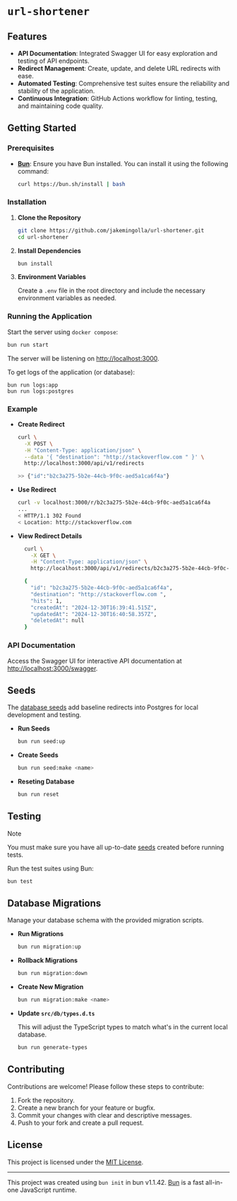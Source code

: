 # `url-shortener`

## Features

- **API Documentation**: Integrated Swagger UI for easy exploration and testing of API endpoints.
- **Redirect Management**: Create, update, and delete URL redirects with ease.
- **Automated Testing**: Comprehensive test suites ensure the reliability and stability of the application.
- **Continuous Integration**: GitHub Actions workflow for linting, testing, and maintaining code quality.

## Getting Started

### Prerequisites

- **[Bun](https://bun.sh)**: Ensure you have Bun installed. You can install it using the following command:

  ```bash
  curl https://bun.sh/install | bash
  ```

### Installation

1. **Clone the Repository**

   ```bash
   git clone https://github.com/jakemingolla/url-shortener.git
   cd url-shortener
   ```

2. **Install Dependencies**

   ```bash
   bun install
   ```

3. **Environment Variables**

   Create a `.env` file in the root directory and include the necessary environment variables as needed.

### Running the Application

Start the server using `docker compose`:

```bash
bun run start
```

The server will be listening on [http://localhost:3000](http://localhost:3000).

To get logs of the application (or database):

```
bun run logs:app
bun run logs:postgres
```

### Example

- **Create Redirect**

  ```bash
  curl \
    -X POST \
    -H "Content-Type: application/json" \
    --data '{ "destination": "http://stackoverflow.com " }' \
    http://localhost:3000/api/v1/redirects

  >> {"id":"b2c3a275-5b2e-44cb-9f0c-aed5a1ca6f4a"}
  ```

- **Use Redirect**

  ```bash
  curl -v localhost:3000/r/b2c3a275-5b2e-44cb-9f0c-aed5a1ca6f4a
  ...
  < HTTP/1.1 302 Found
  < Location: http://stackoverflow.com
  ```

- **View Redirect Details**

  ```bash
    curl \
      -X GET \
      -H "Content-Type: application/json" \
      http://localhost:3000/api/v1/redirects/b2c3a275-5b2e-44cb-9f0c-aed5a1ca6f4a

    {
      "id": "b2c3a275-5b2e-44cb-9f0c-aed5a1ca6f4a",
      "destination": "http://stackoverflow.com ",
      "hits": 1,
      "createdAt": "2024-12-30T16:39:41.515Z",
      "updatedAt": "2024-12-30T16:40:58.357Z",
      "deletedAt": null
    }
  ```

### API Documentation

Access the Swagger UI for interactive API documentation at [http://localhost:3000/swagger](http://localhost:3000/swagger).

## Seeds

The [database seeds](./db/seeds/) add baseline redirects into Postgres for local
development and testing.

- **Run Seeds**
  ```bash
  bun run seed:up
  ```
- **Create Seeds**
  ```bash
  bun run seed:make <name>
  ```
- **Reseting Database**
  ```bash
  bun run reset
  ```

## Testing

> [!NOTE]  
> You must make sure you have all up-to-date [seeds](#seeds) created
> before running tests.

Run the test suites using Bun:

```bash
bun test
```

## Database Migrations

Manage your database schema with the provided migration scripts.

- **Run Migrations**

  ```bash
  bun run migration:up
  ```

- **Rollback Migrations**

  ```bash
  bun run migration:down
  ```

- **Create New Migration**

  ```bash
  bun run migration:make <name>
  ```

- **Update `src/db/types.d.ts`**

  This will adjust the TypeScript types to match what's in the current local database.

  ```bash
  bun run generate-types
  ```

## Contributing

Contributions are welcome! Please follow these steps to contribute:

1. Fork the repository.
2. Create a new branch for your feature or bugfix.
3. Commit your changes with clear and descriptive messages.
4. Push to your fork and create a pull request.

## License

This project is licensed under the [MIT License](LICENSE).

---

This project was created using `bun init` in bun v1.1.42. [Bun](https://bun.sh)
is a fast all-in-one JavaScript runtime.

